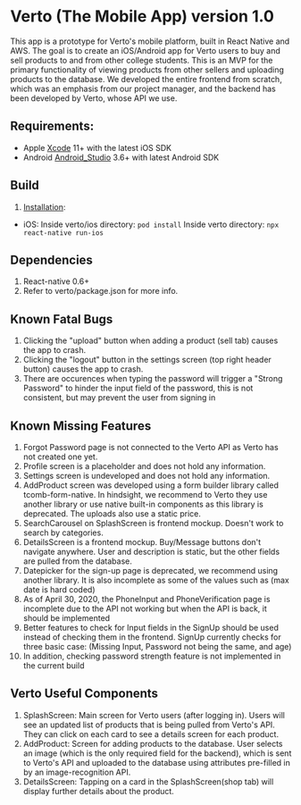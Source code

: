 # Verto (The Mobile App) version 1.0 
This app is a prototype for Verto's mobile platform, built in React Native and AWS. The goal is to create an iOS/Android app for Verto users to buy and sell products to and from other college students. This is an MVP for the primary functionality of viewing products from other sellers and uploading products to the database. We developed the entire frontend from scratch, which was an emphasis from our project manager, and the backend has been developed by Verto, whose API we use.

## Requirements: 
* Apple [Xcode](https://developer.apple.com/xcode/) 11+ with the latest iOS SDK
* Android [Android_Studio](https://developer.android.com/studio/) 3.6+ with latest Android SDK

## Build 
1. [Installation](https://reactnative.dev/docs/running-on-device):
* iOS: 
Inside verto/ios directory: ```pod install```
Inside verto directory:     ```npx react-native run-ios ```

## Dependencies
1. React-native 0.6+
2. Refer to verto/package.json for more info.

## Known Fatal Bugs
1. Clicking the "upload" button when adding a product (sell tab) causes the app to crash.
2. Clicking the "logout" button in the settings screen (top right header button) causes the app to crash.
3. There are occurences when typing the password will trigger a "Strong Password" to hinder the input field of the password, this is not consistent, but may prevent the user from signing in



## Known Missing Features
1. Forgot Password page is not connected to the Verto API as Verto has not created one yet.
2. Profile screen is a placeholder and does not hold any information.
3. Settings screen is undeveloped and does not hold any information.
4. AddProduct screen was developed using a form builder library called tcomb-form-native. In hindsight, we recommend to Verto they use another library or use native built-in components as this library is deprecated. The uploads also use a static price.
5. SearchCarousel on SplashScreen is frontend mockup. Doesn't work to search by categories. 
6. DetailsScreen is a frontend mockup. Buy/Message buttons don't navigate anywhere. User and description is static, but the other fields are pulled from the database.
7. Datepicker for the sign-up page is deprecated, we recommend using another library. It is also incomplete as some of the values such as (max date is hard coded)
8. As of April 30, 2020, the PhoneInput and PhoneVerification page is incomplete due to the API not working but when the API is back, it should be implemented
9. Better features to check for Input fields in the SignUp should be used instead of checking them in the frontend. SignUp currently checks for three basic case: (Missing Input, Password not being the same, and age)
10. In addition, checking password strength feature is not implemented in the current build


## Verto Useful Components
1. SplashScreen: Main screen for Verto users (after logging in). Users will see an updated list of products that is being pulled from Verto's API. They can click on each card to see a details screen for each product.
2. AddProduct: Screen for adding products to the database. User selects an image (which is the only required field for the backend), which is sent to Verto's API and uploaded to the database using attributes pre-filled in by an image-recognition API.
3. DetailsScreen: Tapping on a card in the SplashScreen(shop tab) will display further details about the product.
